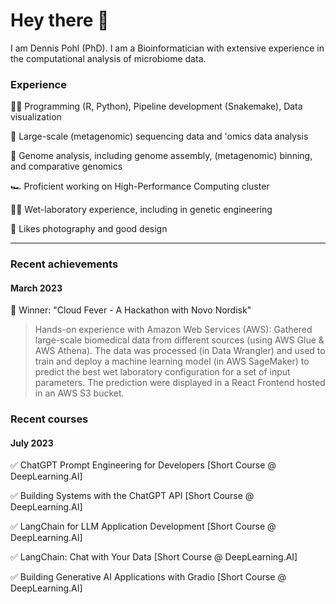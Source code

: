 # Hey there 👋

I am Dennis Pohl (PhD). I am a Bioinformatician with extensive experience in the computational analysis of microbiome data.

### Experience

👨‍💻 Programming (R, Python), Pipeline development (Snakemake), Data visualization

🧬 Large-scale (metagenomic) sequencing data and 'omics data analysis

🦠 Genome analysis, including genome assembly, (metagenomic) binning, and comparative genomics

🏎️ Proficient working on High-Performance Computing cluster

👨‍🔬 Wet-laboratory experience, including in genetic engineering

📸 Likes photography and good design

---
### Recent achievements
#### March 2023
🥇 Winner: "Cloud Fever - A Hackathon with Novo Nordisk"
> Hands-on experience with Amazon Web Services (AWS): Gathered large-scale biomedical data from different sources (using AWS Glue & AWS Athena). The data was processed (in Data Wrangler) and used to train and deploy a machine learning model (in AWS SageMaker) to predict the best wet laboratory configuration for a set of input parameters. The prediction were displayed in a React Frontend hosted in an AWS S3 bucket.

### Recent courses
#### July 2023
✅ ChatGPT Prompt Engineering for Developers [Short Course @ DeepLearning.AI]

✅ Building Systems with the ChatGPT API [Short Course @ DeepLearning.AI]

✅ LangChain for LLM Application Development [Short Course @ DeepLearning.AI]

✅ LangChain: Chat with Your Data [Short Course @ DeepLearning.AI]

✅ Building Generative AI Applications with Gradio [Short Course @ DeepLearning.AI]